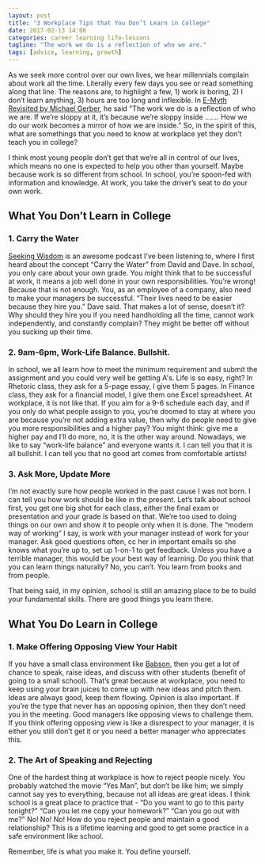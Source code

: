 ```yaml
---
layout: post
title: "3 Workplace Tips that You Don’t Learn in College"
date: 2017-02-13 14:08
categories: career learning life-lessons
tagline: "The work we do is a reflection of who we are."
tags: [advice, learning, growth]
---
```


As we seek more control over our own lives, we hear millennials complain about work all the time. Literally every few days you see or read something along that line. The reasons are, to highlight a few, 1) work is boring, 2) I don’t learn anything, 3) hours are too long and inflexible. In <a href="https://www.amazon.com/gp/product/0887307280/ref=as_li_tl?ie=UTF8&camp=1789&creative=9325&creativeASIN=0887307280&linkCode=as2&tag=kevon-20&linkId=149f186429b1fa01588e04ba1c83aa32" target="_blank">E-Myth Revisited by Michael Gerber</a>, he said "The work we do is a reflection of who we are. If we’re sloppy at it, it’s because we’re sloppy inside ……. How we do our work becomes a mirror of how we are inside." So, in the spirit of this, what are somethings that you need to know at workplace yet they don’t teach you in college?

I think most young people don’t get that we’re all in control of our lives, which means no one is expected to help you other than yourself. Maybe because work is so different from school. In school, you’re spoon-fed with information and knowledge. At work, you take the driver’s seat to do your own work.

## What You Don’t Learn in College

### 1. Carry the Water
<a href="https://soundcloud.com/seekingwisdom" target="_blank">Seeking Wisdom</a> is an awesome podcast I’ve been listening to, where I first heard about the concept “Carry the Water” from David and Dave. In school, you only care about your own grade. You might think that to be successful at work, it means a job well done in your own responsibilities. You’re wrong! Because that is not enough. You, as an employee of a company, also need to make your managers be successful. “Their lives need to be easier because they hire you.” Dave said. That makes a lot of sense, doesn’t it? Why should they hire you if you need handholding all the time, cannot work independently, and constantly complain? They might be better off without you sucking up their time.

### 2. 9am-6pm, Work-Life Balance. Bullshit.
In school, we all learn how to meet the minimum requirement and submit the assignment and you could very well be getting A's. Life is so easy, right? In Rhetoric class, they ask for a 5-page essay, I give them 5 pages. In Finance class, they ask for a financial model, I give them one Excel spreadsheet. At workplace, it is not like that. If you aim for a 9-6 schedule each day, and if you only do what people assign to you, you’re doomed to stay at where you are because you’re not adding extra value, then why do people need to give you more responsibilities and a higher pay? You might think: give me a higher pay and I’ll do more, no, it is the other way around. Nowadays, we like to say “work-life balance” and everyone wants it. I can tell you that it is all bullshit. I can tell you that no good art comes from comfortable artists!

### 3. Ask More, Update More
I’m not exactly sure how people worked in the past cause I was not born. I can tell you how work should be like in the present. Let’s talk about school first, you get one big shot for each class, either the final exam or presentation and your grade is based on that. We’re too used to doing things on our own and show it to people only when it is done. The “modern way of working” I say, is work with your manager instead of work for your manager. Ask good questions often, cc her in important emails so she knows what you’re up to, set up 1-on-1 to get feedback. Unless you have a terrible manager, this would be your best way of learning. Do you think that you can learn things naturally? No, you can’t. You learn from books and from people.

That being said, in my opinion, school is still an amazing place to be to build your fundamental skills. There are good things you learn there.

## What You Do Learn in College

### 1. Make Offering Opposing View Your Habit
If you have a small class environment like <a href="http://www.babson.edu/" target="_blank">Babson</a>, then you get a lot of chance to speak, raise ideas, and discuss with other students (benefit of going to a small school). That’s great because at workplace, you need to keep using your brain juices to come up with new ideas and pitch them. Ideas are always good, keep them flowing. Opinion is also important. If you’re the type that never has an opposing opinion, then they don’t need you in the meeting. Good managers like opposing views to challenge them. If you think offering opposing view is like a disrespect to your manager, it is either you still don’t get it or you need a better manager who appreciates this.

### 2. The Art of Speaking and Rejecting
One of the hardest thing at workplace is how to reject people nicely. You probably watched the movie “Yes Man”, but don’t be like him; we simply cannot say yes to everything, because not all ideas are great ideas. I think school is a great place to practice that - “Do you want to go to this party tonight?” “Can you let me copy your homework?” “Can you go out with me?” No! No! No! How do you reject people and maintain a good relationship? This is a lifetime learning and good to get some practice in a safe environment like  school.

Remember, life is what you make it. You define yourself.
